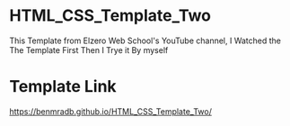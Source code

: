 # HTML_CSS_Template_Two
This Template from Elzero Web School's YouTube channel, I Watched the The Template First Then I Trye it By myself
# Template Link
 https://benmradb.github.io/HTML_CSS_Template_Two/
